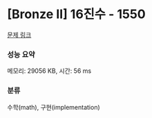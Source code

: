 # [Bronze II] 16진수 - 1550 

[문제 링크](https://www.acmicpc.net/problem/1550) 

### 성능 요약

메모리: 29056 KB, 시간: 56 ms

### 분류

수학(math), 구현(implementation)

